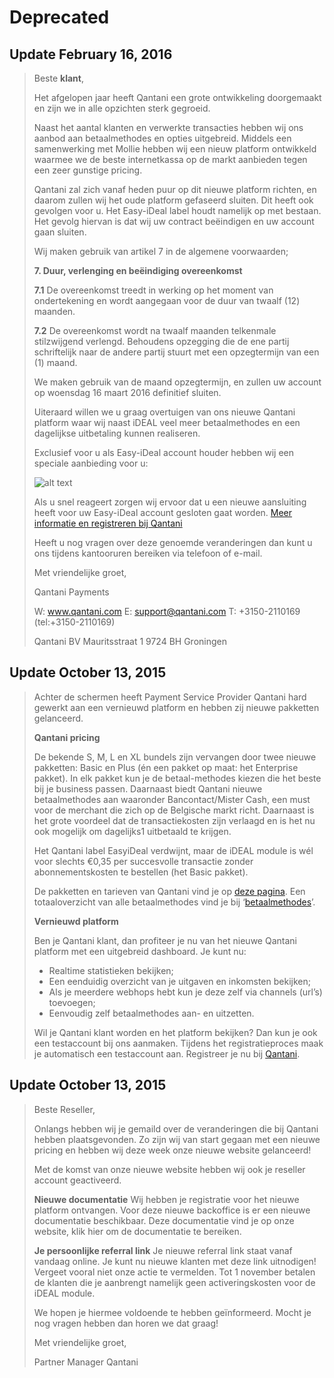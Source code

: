 # Deprecated

## Update February 16, 2016

> Beste __klant__, 
> 
> Het afgelopen jaar heeft Qantani een grote ontwikkeling doorgemaakt en zijn we in alle opzichten sterk gegroeid. 
> 
> Naast het aantal klanten en verwerkte transacties hebben wij ons aanbod aan betaalmethodes en opties uitgebreid. Middels een samenwerking met Mollie hebben wij een nieuw platform ontwikkeld waarmee we de beste internetkassa op de markt aanbieden tegen een zeer gunstige pricing.
> 
> Qantani zal zich vanaf heden puur op dit nieuwe platform richten, en daarom zullen wij het oude platform gefaseerd sluiten. Dit heeft ook gevolgen voor u. Het Easy-iDeal label houdt namelijk op met bestaan. Het gevolg hiervan is dat wij uw contract beëindigen en uw account gaan sluiten.
> 
> Wij maken gebruik van artikel 7 in de algemene voorwaarden;
> 
> **7. Duur, verlenging en beëindiging overeenkomst**
> 
> **7.1** De overeenkomst treedt in werking op het moment van ondertekening en wordt aangegaan voor de duur van twaalf (12) maanden.
> 
> **7.2** De overeenkomst wordt na twaalf maanden telkenmale stilzwijgend verlengd. Behoudens opzegging die de ene partij schriftelijk naar de andere partij stuurt met een opzegtermijn van een (1) maand.
> 
> We maken gebruik van de maand opzegtermijn, en zullen uw account op woensdag 16 maart 2016 definitief sluiten.
> 
> Uiteraard willen we u graag overtuigen van ons nieuwe Qantani platform waar wij naast iDEAL veel meer betaalmethodes en een dagelijkse uitbetaling kunnen realiseren.
> 
> Exclusief voor u als Easy-iDeal account houder hebben wij een speciale aanbieding voor u:
> 
> ![alt text](http://www.pronamic.eu/wp-content/uploads/sites/2/2016/02/qantani-deprecated-payment-methods.png "Easy-iDeal speciale aanbieding")
> 
> Als u snel reageert zorgen wij ervoor dat u een nieuwe aansluiting heeft voor uw Easy-iDeal account gesloten gaat worden.
> [Meer informatie en registreren bij Qantani](http://actie.qantani.eu/ofhOp-7kjYMyVZnD3svv4Q)
> 
> Heeft u nog vragen over deze genoemde veranderingen dan kunt u ons tijdens kantooruren bereiken via telefoon of e-mail.
> 
> Met vriendelijke groet,
> 
> Qantani Payments 
> 
> W: www.qantani.com E: support@qantani.com T: +3150-2110169 (tel:+3150-2110169) 
> 
> Qantani BV Mauritsstraat 1 9724 BH Groningen 

## Update October 13, 2015

> Achter de schermen heeft Payment Service Provider Qantani hard gewerkt aan een vernieuwd platform en hebben zij nieuwe pakketten gelanceerd.
> 
> **Qantani pricing**
>
> De bekende S, M, L en XL bundels zijn vervangen door twee nieuwe pakketten: Basic en Plus (én een pakket op maat: het Enterprise pakket). In elk pakket kun je de betaal-methodes kiezen die het beste bij je business passen. Daarnaast biedt Qantani nieuwe betaalmethodes aan waaronder Bancontact/Mister Cash, een must voor de merchant die zich op de Belgische markt richt. Daarnaast is het grote voordeel dat de transactiekosten zijn verlaagd en is het nu ook mogelijk om dagelijks1 uitbetaald te krijgen.
> 
> Het Qantani label EasyiDeal verdwijnt, maar de iDEAL module is wél voor slechts €0,35 per succesvolle transactie zonder abonnementskosten te bestellen (het Basic pakket).
> 
> De pakketten en tarieven van Qantani vind je op [deze pagina](https://www.qantani.com/tarieven/). Een totaaloverzicht van alle betaalmethodes vind je bij ‘[betaalmethodes](https://www.qantani.com/betaalmethodes/)’.
> 
> **Vernieuwd platform**
> 
> Ben je Qantani klant, dan profiteer je nu van het nieuwe Qantani platform met een uitgebreid dashboard. Je kunt nu:
> 
> - Realtime statistieken bekijken;
> - Een eenduidig overzicht van je uitgaven en inkomsten bekijken;
> - Als je meerdere webhops hebt kun je deze zelf via channels (url’s) toevoegen;
> - Eenvoudig zelf betaalmethodes aan- en uitzetten.
> 
> Wil je Qantani klant worden en het platform bekijken? Dan kun je ook een testaccount bij ons aanmaken. Tijdens het registratieproces maak je automatisch een testaccount aan. Registreer je nu bij [Qantani](https://www.qantani.eu/register).

## Update October 13, 2015

> Beste Reseller,
> 
> Onlangs hebben wij je gemaild over de veranderingen die bij Qantani hebben plaatsgevonden. Zo zijn wij van start gegaan met een nieuwe pricing en hebben wij deze week onze nieuwe website gelanceerd!
> 
> Met de komst van onze nieuwe website hebben wij ook je reseller account geactiveerd.
> 
> **Nieuwe documentatie**
> Wij hebben je registratie voor het nieuwe platform ontvangen. Voor deze nieuwe backoffice is er een nieuwe documentatie beschikbaar. Deze documentatie vind je op onze website, klik hier om de documentatie te bereiken.
> 
> **Je persoonlijke referral link**
> Je nieuwe referral link staat vanaf vandaag online. Je kunt nu nieuwe klanten met deze link uitnodigen! Vergeet vooral niet onze actie te vermelden. Tot 1 november betalen de klanten die je aanbrengt namelijk geen activeringskosten voor de iDEAL module.
> 
> We hopen je hiermee voldoende te hebben geïnformeerd. Mocht je nog vragen hebben dan horen we dat graag!
> 
> Met vriendelijke groet,
> 
> Partner Manager Qantani
